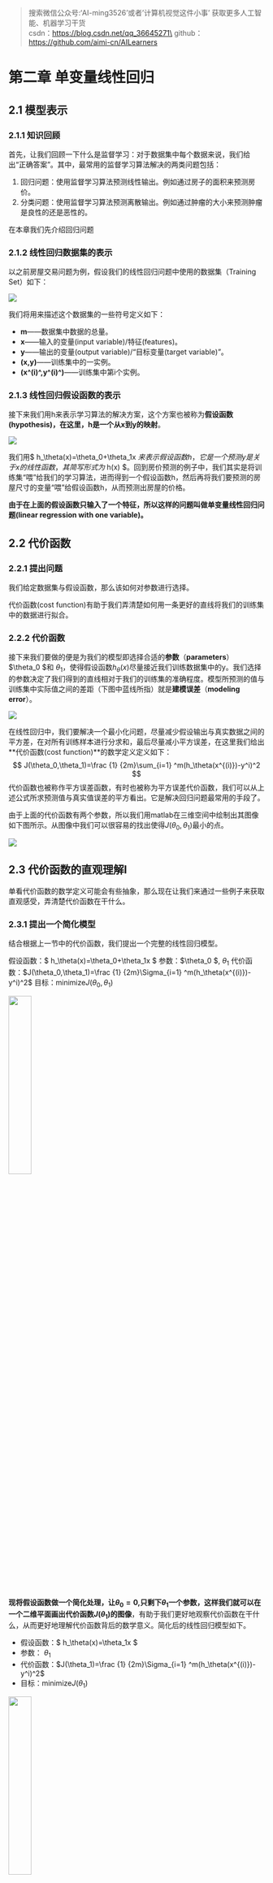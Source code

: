 >搜索微信公众号:‘AI-ming3526’或者’计算机视觉这件小事’ 获取更多人工智能、机器学习干货\
csdn：https://blog.csdn.net/qq_36645271\
github：https://github.com/aimi-cn/AILearners

# 第二章 单变量线性回归

## 2.1 模型表示

### 2.1.1 知识回顾

首先，让我们回顾一下什么是监督学习：对于数据集中每个数据来说，我们给出“正确答案”。其中，最常用的监督学习算法解决的两类问题包括：

1. 回归问题：使用监督学习算法预测线性输出。例如通过房子的面积来预测房价。
2. 分类问题：使用监督学习算法预测离散输出。例如通过肿瘤的大小来预测肿瘤是良性的还是恶性的。

在本章我们先介绍回归问题

### 2.1.2 线性回归数据集的表示

以之前房屋交易问题为例，假设我们的线性回归问题中使用的数据集（Training Set）如下：

![](../../../img/ml/ml_wnd/02_linear_regression_with_one_variable/2.1_1.png)

我们将用来描述这个数据集的一些符号定义如下：

+ **m**——数据集中数据的总量。
+ **x**——输入的变量(input variable)/特征(features)。
+ **y**——输出的变量(output variable)/“目标变量(target variable)”。
+ **(x,y)**——训练集中的一实例。
+ **(x^(i)^,y^(i)^)**——训练集中第i个实例。

### 2.1.3 线性回归假设函数的表示

接下来我们用h来表示学习算法的解决方案，这个方案也被称为**假设函数(hypothesis)，在这里，h是一个从x到y的映射**。

![](../../../img/ml/ml_wnd/02_linear_regression_with_one_variable/2.1_2.png)

我们用$ h_\theta(x)=\theta_0+\theta_1x $来表示假设函数h，它是一个预测y是关于x的线性函数，其简写形式为$ h(x) $。回到房价预测的例子中，我们其实是将训练集“喂”给我们的学习算法，进而得到一个假设函数h，然后再将我们要预测的房屋尺寸的变量“喂”给假设函数h，从而预测出房屋的价格。

**由于在上面的假设函数只输入了一个特征，所以这样的问题叫做单变量线性回归问题(linear regression with one variable)。**

## 2.2 代价函数

### 2.2.1 提出问题

我们给定数据集与假设函数，那么该如何对参数进行选择。

代价函数(cost function)有助于我们弄清楚如何用一条更好的直线将我们的训练集中的数据进行拟合。

### 2.2.2 代价函数

接下来我们要做的便是为我们的模型即选择合适的**参数**（**parameters**）$\theta_0 $和 $\theta_1$，使得假设函数$h_\theta(x)$尽量接近我们训练数据集中的y。我们选择的参数决定了我们得到的直线相对于我们的训练集的准确程度。模型所预测的值与训练集中实际值之间的差距（下图中蓝线所指）就是**建模误差**（**modeling error**）。

![](../../../img/ml/ml_wnd/02_linear_regression_with_one_variable/2.2_1.png)

在线性回归中，我们要解决一个最小化问题，尽量减少假设输出与真实数据之间的平方差，在对所有训练样本进行分求和，最后尽量减小平方误差，在这里我们给出**代价函数(cost function)**的数学定义定义如下：
$$
J(\theta_0,\theta_1)=\frac {1} {2m}\sum_{i=1} ^m(h_\theta(x^{(i)})-y^i)^2
$$
代价函数也被称作平方误差函数，有时也被称为平方误差代价函数，我们可以从上述公式所求预测值与真实值误差的平方看出。它是解决回归问题最常用的手段了。

由于上面的代价函数有两个参数，所以我们用matlab在三维空间中绘制出其图像如下图所示。从图像中我们可以很容易的找出使得$J(\theta_0,\theta_1)$最小的点。

![](../../../img/ml/ml_wnd/02_linear_regression_with_one_variable/2.2_2.png)

## 2.3 代价函数的直观理解I

单看代价函数的数学定义可能会有些抽象，那么现在让我们来通过一些例子来获取直观感受，弄清楚代价函数在干什么。

### 2.3.1 提出一个简化模型

结合根据上一节中的代价函数，我们提出一个完整的线性回归模型。

假设函数：$ h_\theta(x)=\theta_0+\theta_1x $
参数：$\theta_0 $, $\theta_1$
代价函数：$J(\theta_0,\theta_1)=\frac {1} {2m}\Sigma_{i=1} ^m(h_\theta(x^{(i)})-y^i)^2$
目标：minimize$J(\theta_0,\theta_1)$

<img src="../../../img/ml/ml_wnd/02_linear_regression_with_one_variable/2.3_1.jpg" width = 30% height = 30% />

**现将假设函数做一个简化处理，让$\theta_0 =0$,只剩下$\theta_1$一个参数，这样我们就可以在一个二维平面画出代价函数$J(\theta_1)$的图像**，有助于我们更好地观察代价函数在干什么，从而更好地理解代价函数背后的数学意义。简化后的线性回归模型如下。

+ 假设函数：$ h_\theta(x)=\theta_1x $
+ 参数： $\theta_1$
+ 代价函数：$J(\theta_1)=\frac {1} {2m}\Sigma_{i=1} ^m(h_\theta(x^{(i)})-y^i)^2$
+ 目标：minimize$J(\theta_1)$

<img src="../../../img/ml/ml_wnd/02_linear_regression_with_one_variable/2.3_2.jpg" width = 30% height = 30% />

**这里学习算法的优化目标是找到一个$\theta_1$的值来将$J(\theta_1)$最小化。**

### 2.3.2 代价函数的直观理解

![](../../../img/ml/ml_wnd/02_linear_regression_with_one_variable/2.3_3.png)

**在上面的图像中，假设函数$ h_\theta(x) $是关于数据特征x的函数，而代价函数$J(\theta_1)$是关于参数$\theta_1$的函数，它控制着函数的斜率。**

对于每个$\theta_1$的值，都对应着一个不同的假设函数（例如上图左边函数图像中的浅蓝线条，粉色线条，深蓝线条所表示的函数对应着不同的$\theta_1$的值）。对于每个不同的$\theta_1$的值，我们可以个巨这些值绘制出$J(\theta_1)$的图像如上图右边的函数图像所示。例如当$\theta_1=1$时，假设函数完全拟合所有数据，所以代价函数的值为0。

## 2.4 代价函数的直观理解II

在上一节中，我们通过简化线性回归模型即令$\theta_0 =0$来在一个二维平面上直观的理解代价函数。**但是实际应用中的情况往往不能讲模型简化，所以当$\theta_0 \neq0$时，我们可以用轮廓图或登高曲线图来绘制$J(\theta_0,\theta_1)$的图像。**

![](../../../img/ml/ml_wnd/02_linear_regression_with_one_variable/2.4_1.png)

通过这些图形，我希望你能更好地理解这些代价函数所表达的值是什么样的，它们对应的假设是什么样的，以及什么样的假设对应的点，更接近于代价函数的最小值。

## 2.5 梯度下降

### 2.5.1 为什么要使用梯度下降

在对代价函数的数学含义有了进一步的只直观解后，我们需要一种有效的算法，能够自动地找出这些使代价函数取最小值的参数和来。当然我们也不希望编个程序把这些点画出来，然后人工的方法来读出这些点的数值，这很明显不是一个好办法。我们会遇到更复杂、更高维度、更多参数的情况，而这些情况是很难画出图的，因此更无法将其可视化，所以我们真正需要的是编写程序来找出这些最小化代价函数的和的值。

### 2.5.2 什么是梯度下降

**梯度下降(gradient descent)**是一个用来求函数最小值的算法，我们将使用它来最小化代价函数$J(\theta_0,\theta_1)$。

+ 前提：有代价函数$J(\theta_0,\theta_1)$
+ 目标：找出参数$\theta_0 $, $\theta_1$来最小化$J(\theta_0,\theta_1)$
+ 框架：
  1. 随机找出参数组合$(\theta_0,\theta_1)$。（**$\theta_0,\theta_1$的初始值是什么并不重要，但一般令$\theta_0=0,\theta_1=0$**）
  2. 不断改变$\theta_0 $, $\theta_1$的值来减小代价函数$J(\theta_0,\theta_1)$的值，直到达到一个局部最小值（**local minimum**）。（因为我们并没有尝试完所有的参数组合，所以不能确定我们得到的局部最小值是否便是全局最小值（**global minimum**），选择不同的初始参数组合，可能会找到不同的局部最小值。）
+ 梯度下降算法：

![](../../../img/ml/ml_wnd/02_linear_regression_with_one_variable/2.5_1.png)

**在梯度下降算法中，$\alpha$表示学习率(learning rate),我们用它来控制梯度下降过程中我们''迈"出多大步子。梯度下降算法的一个特点就是可能会得到非常不同的局部最优解。**

为了更好地理解梯度下降算法，我们可以想象一下你正站立在红色“山”上，在梯度下降算法中，我们要做的就是旋转360度，你会发现最佳的下山方向，之后通过“小碎步”下山。走完第一步后，你再看看周围，然后再次想想，我应该从什么方向迈着小碎步下山？然后你按照自己的判断又迈出一步。重复上面的步骤，直到你接近局部最低点的位置。

![](../../../img/ml/ml_wnd/02_linear_regression_with_one_variable/2.5_2.jpg)

### 2.5.3 梯度下降算法中需要注意的一个小细节

在批量梯度下降中，我们每一次都同时让所有的参数减去学习速率乘以代价函数的导数。在梯度下降的过程中我们要更新$\theta_0 $和$\theta_1$，并且要**同步更新**。正确的更新方法如下：

![](../../../img/ml/ml_wnd/02_linear_regression_with_one_variable/2.5_3.png)

如果我们在计算$temp1$之前就先对$\theta_0$进行了更新，那么$temp1$中的$\theta_0$就不是以前的$\theta_0$了。所以我们该计算公式右边的部分，通过那一部分计算出和的值，然后同时更新$\theta_0 $和$\theta_1$**。当人们提到梯度下降时，那就意味着参数要同步更新**。

## 2.6 梯度下降的直观理解

在上一节中，我们给出了一个数学上关于梯度下降的定义，本节我们将通过绘制函数图像的方法，更直观地感受一下这个算法是做什么的，以及梯度下降算法的更新过程有什么意义。我们回顾上节所学的梯度下降算法如下：

![](../../../img/ml/ml_wnd/02_linear_regression_with_one_variable/2.6_1.png)

**在这里我们要特别注意$\theta_0 $和$\theta_1$要做到同步更新**。

### 2.6.1 对学习率$\alpha$的理解

根据梯度下降中梯度的更新规则$\theta_j:=\theta_j-\alpha\frac{\partial}{\partial \theta_j}J(\theta)$，求偏导$\alpha\frac{\partial}{\partial \theta_j}J(\theta)$得到的是损失函数$J(\theta)$斜率。当斜率为正时，$\theta_j-\alpha\frac{\partial}{\partial \theta_j}J(\theta)$为小于原来的$\theta$，所以更新后的$\theta$就会变小，梯度向“左”移动，如下图左侧函数图像所示。当斜率为负时，$\theta_j-\alpha\frac{\partial}{\partial \theta_j}J(\theta)$大于原来的$\theta$，所以更新后的$\theta$就会变大，梯度向”右“移动，如下图右侧侧函数图像所示。

![](../../../img/ml/ml_wnd/02_linear_regression_with_one_variable/2.6_2.png)

### 2.6.2 学习率$\alpha$对梯度更新的影响

+ **如果$\alpha$太小**，即学习率太小，**梯度更新的素的可能会很慢**，因此可能会需要很多步才能到达全局最低点。

+ **如果$\alpha$太大**，即学习率太大，那么梯度下降法可能会越过最低点，并在一次次的迭代中，一次次越过最低点，最后离最低点越来越远。所以学习率太大，**不仅会导致无法收敛，甚至还会发散**。

![](../../../img/ml/ml_wnd/02_linear_regression_with_one_variable/2.6_3.png)

### 2.6.3 一个特例

梯度下降算法的目的就是帮助我们自动的找到局部最低点时的参数$\theta$。但是，如果我们把梯度下降的初始化参数直接放在局部最低点时，梯度下降算法有会怎么做呢？

![](../../../img/ml/ml_wnd/02_linear_regression_with_one_variable/2.6_4.png)

假设你将初始化参数放在在局部最低点，那么这一点的导数将等于零，梯度更新其实什么都没做，它也不会改变参数的值。这也解释了为什么**即使学习率保持不变时，梯度下降也可以收敛到局部最低点**。

![](../../../img/ml/ml_wnd/02_linear_regression_with_one_variable/2.6_5.png)

例如在上图的损失函数中，想找到它的最小值，首先在紫色点处初始化梯度下降算法。如果我更新一步梯度下降，它会带我到绿色的点，因为这个点斜率比较大，所以导数也会比较大。现在，在这个绿色的点，如果我再更新一次梯度，你会发现斜率没有紫色的点处那么大，即导数没有刚才大，移动的幅度也就没有上一次更新那么大。随着我接近最低点，导数越来越接近零，所以，再进行一步梯度下降时，的导数项是更小的，更新的幅度就会更小。因此，**随着梯度下降法的运行，你移动的幅度会自动变得越来越小，直到最终移动幅度非常小，你会发现，已经收敛到局部极小值**。

**总结来说，在梯度下降法中，当我们接近局部最低点时，梯度下降法会自动采取更小的幅度，所以实际上没有必要再另外减小学习率$\alpha$**。

## 2.7 线性回归中的梯度下降

### 2.7.1 线性回归与梯度下降的关系

在学习本节之前我们要先搞清楚之前所学的线性回归的假设函数$h_\theta(x)$,损失函数$J(\theta_0,\theta_1)$和梯度下降之间的关系。

+ $h_\theta(x)$：我们可以把假设函数$h_\theta(x)$理解为我们所要训练的“模型”，这个“模型”由参数$\theta$决定。
+ $J(\theta_0,\theta_1)$：我们可以把最小化损失函数$J(\theta_0,\theta_1)$理解为求解参数$\theta$的一种途径。
+ 梯度下降：我们可以把梯度下降理解为自动最小化损失函数的一种方法。

**总的来说，我们就是通过梯度下降来自动最小化损失函数从而得到参数$\theta$用来构建我们的线性回归模型。**

![](../../../img/ml/ml_wnd/02_linear_regression_with_one_variable/2.7_1.png)

### 2.7.2 线性回归中梯度下降公式的推导

**对我们之前的线性回归问题运用梯度下降法，关键在于求出代价函数的导数**，进而进行梯度更新，即将梯度下降法应用到最小化平方差代价函数：

![](../../../img/ml/ml_wnd/02_linear_regression_with_one_variable/2.7_2.png)

所以，线性回归中的梯度下降公式为：

![](../../../img/ml/ml_wnd/02_linear_regression_with_one_variable/2.7_3.png)

### 2.7.3 批量梯度下降

我们刚刚使用的算法，有时也称为**批量梯度下降(batch gradient descent)**。**批量梯度下降**”，指的是在梯度下降的每一步中，我们都用到了所有的训练样本，在计算微分求导项时，我们需要进行求和运算。因此，批量梯度下降法这个名字说明了我们需要考虑所有这一"批"训练样本，而事实上，也有其他类型的梯度下降法，不用考虑整个的训练集，而是每次只关注训练集中的一些小的子集。

除了梯度下降以外，在高等数学中存在一个解法可以直接求解代价函数$J(\theta_0,\theta_1)$的最小值而不需要使用梯度下降的迭代算法，它被称之为**正规方程组法**。在实际中，相比于正规方程组法，梯度下降更适用于更大的数据集。